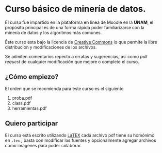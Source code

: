 # Curso básico de minería de datos.

El curso fue impartido en la plataforma en linea de Moodle en la **UNAM**, el propósito principal es de una forma rápida poder familiarizarse con la minería de datos y los algoritmos más comunes.

Éste curso esta bajo la licencia de [Creative Commons](http://creativecommons.org/licenses/by-sa/4.0/legalcode) lo que permite la libre distribución y modificaciones de los archivos.

Se admiten comentarios repecto a erratas y sugerencias, así como *pull request* de cualquier modificación que mejore o complete el curso.

## ¿Cómo empiezo?
El orden que se recomienda para éste curso es el siguiente

1. proba.pdf
2. class.pdf
3. herramientas.pdf

## Quiero participar

El curso está escrito utilizando [LaTEX](https://latex-project.org/intro.html) cada archivo pdf tiene su homónimo en `.tex` , basta con modificar los fuentes y opcionalmente agregar archivos como imagenes para poder colaborar.
